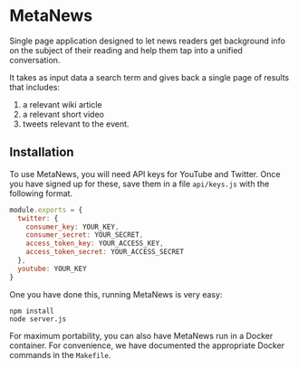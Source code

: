 # MetaNews

Single page application designed to let news readers get background info on the subject of their reading and help them tap into a unified conversation.

It takes as input data a search term and gives back a single page of results that includes:

1. a relevant wiki article
2. a relevant short video
3. tweets relevant to the event.


## Installation

To use MetaNews, you will need API keys for YouTube and Twitter. Once you have signed up for these, save them in a file `api/keys.js` with the following format.

```js
module.exports = {
  twitter: {
    consumer_key: YOUR_KEY,
    consumer_secret: YOUR_SECRET,
    access_token_key: YOUR_ACCESS_KEY,
    access_token_secret: YOUR_ACCESS_SECRET
  },
  youtube: YOUR_KEY
}

```

One you have done this, running MetaNews is very easy:

```
npm install
node server.js
```

For maximum portability, you can also have MetaNews run in a Docker container.
For convenience, we have documented the appropriate Docker commands in the `Makefile`.

